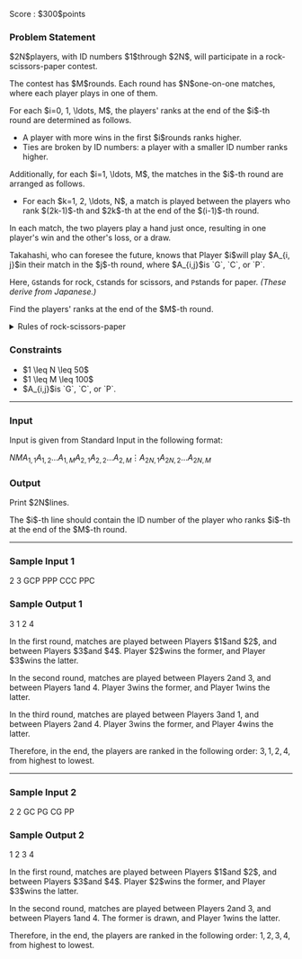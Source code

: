
<div>

<span>

<span>

<p>
Score : $300$points
</p>

<div>

<section>

### **Problem Statement**

<p>
$2N$players, with ID numbers $1$through $2N$, will participate in a rock-scissors-paper contest.
</p>

<p>
The contest has $M$rounds. Each round has $N$one-on-one matches, where each player plays in one of them.
</p>

<p>
For each $i=0, 1, \ldots, M$, the players' ranks at the end of the $i$-th round are determined as follows.
</p>

<ul>

<li>
A player with more wins in the first $i$rounds ranks higher.
</li>

<li>
Ties are broken by ID numbers: a player with a smaller ID number ranks higher.
</li>

</ul>

<p>
Additionally, for each $i=1, \ldots, M$, the matches in the $i$-th round are arranged as follows.
</p>

<ul>

<li>
For each $k=1, 2, \ldots, N$, a match is played between the players who rank $(2k-1)$-th and $2k$-th at the end of the $(i-1)$-th round.
</li>

</ul>

<p>
In each match, the two players play a hand just once, resulting in one player's win and the other's loss, or a draw.
</p>

<p>
Takahashi, who can foresee the future, knows that Player $i$will play $A_{i, j}$in their match in the $j$-th round, where $A_{i,j}$is `G`, `C`, or `P`.

Here, `G`stands for rock, `C`stands for scissors, and `P`stands for paper. 
<em>
(These derive from Japanese.)
</em>

</p>

<p>
Find the players' ranks at the end of the $M$-th round.
</p>

<details>

<summary>
Rules of rock-scissors-paper
</summary>
The result of a rock-scissors-paper match is determined as follows, based on the hands played by the two players.

<ul>

<li>
If one player plays rock (G) and the other plays scissors (C), the player playing rock (G) wins.
</li>

<li>
If one player plays scissors (C) and the other plays paper (P), the player playing scissors (C) wins.
</li>

<li>
If one player plays paper (P) and the other plays rock (G), the player playing paper (P) wins.
</li>

<li>
If the players play the same hand, the match is drawn.
</li>

</ul>

</details>

</section>

</div>

<div>

<section>

### **Constraints**

<ul>

<li>
$1 \leq N \leq 50$
</li>

<li>
$1 \leq M \leq 100$
</li>

<li>
$A_{i,j}$is `G`, `C`, or `P`.
</li>

</ul>

</section>

</div>

---

<div>

<div>

<section>

### **Input**

<p>
Input is given from Standard Input in the following format:
</p>

<div>

$N$$M$$A_{1,1}A_{1,2}\ldots A_{1,M}$$A_{2,1}A_{2,2}\ldots A_{2,M}$$\vdots$$A_{2N,1}A_{2N,2}\ldots A_{2N,M}$
</div>

</section>

</div>

<div>

<section>

### **Output**

<p>
Print $2N$lines.
</p>

<p>
The $i$-th line should contain the ID number of the player who ranks $i$-th at the end of the $M$-th round.
</p>

</section>

</div>

</div>

---

<div>

<section>

### **Sample Input 1**

<div>

2 3
GCP
PPP
CCC
PPC

</div>

</section>

</div>

<div>

<section>

### **Sample Output 1**

<div>

3
1
2
4

</div>

<p>
In the first round, matches are played between Players $1$and $2$, and between Players $3$and $4$. Player $2$wins the former, and Player $3$wins the latter.

In the second round, matches are played between Players $2$and $3$, and between Players $1$and $4$. Player $3$wins the former, and Player $1$wins the latter.

In the third round, matches are played between Players $3$and $1$, and between Players $2$and $4$. Player $3$wins the former, and Player $4$wins the latter.

Therefore, in the end, the players are ranked in the following order: $3,1,2,4$, from highest to lowest.
</p>

</section>

</div>

---

<div>

<section>

### **Sample Input 2**

<div>

2 2
GC
PG
CG
PP

</div>

</section>

</div>

<div>

<section>

### **Sample Output 2**

<div>

1
2
3
4

</div>

<p>
In the first round, matches are played between Players $1$and $2$, and between Players $3$and $4$. Player $2$wins the former, and Player $3$wins the latter.

In the second round, matches are played between Players $2$and $3$, and between Players $1$and $4$. The former is drawn, and Player $1$wins the latter.

Therefore, in the end, the players are ranked in the following order: $1,2,3,4$, from highest to lowest.
</p>

</section>

</div>

</span>

</span>

</div>
